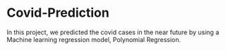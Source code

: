 # Covid-Prediction
In this project, we predicted the covid cases in the near future by using a Machine learning regression model, Polynomial Regression.
